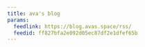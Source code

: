 ```yaml
---
title: ava's blog
params:
  feedlink: https://blog.avas.space/rss/
  feedid: ff827bfa2e092d05ec87df2e1dfef65b
---
```

